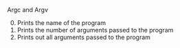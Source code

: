 Argc and Argv

0. Prints the name of the program
1. Prints the number of arguments passed to the program
2. Prints out all arguments passed to the program
